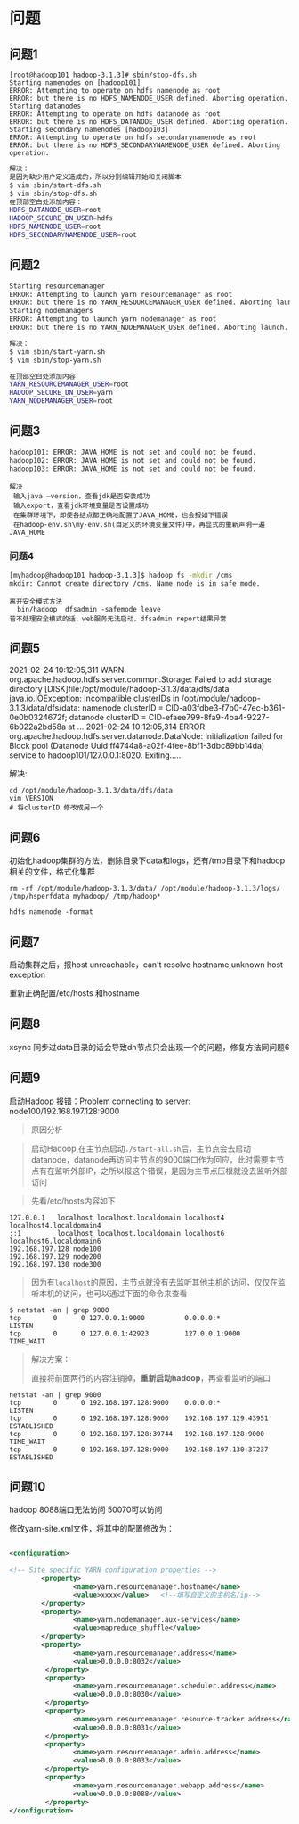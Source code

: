 # 问题

## 问题1

```shell
[root@hadoop101 hadoop-3.1.3]# sbin/stop-dfs.sh
Starting namenodes on [hadoop101]
ERROR: Attempting to operate on hdfs namenode as root
ERROR: but there is no HDFS_NAMENODE_USER defined. Aborting operation.
Starting datanodes
ERROR: Attempting to operate on hdfs datanode as root
ERROR: but there is no HDFS_DATANODE_USER defined. Aborting operation.
Starting secondary namenodes [hadoop103]
ERROR: Attempting to operate on hdfs secondarynamenode as root
ERROR: but there is no HDFS_SECONDARYNAMENODE_USER defined. Aborting operation.
```

```sh
解决：
是因为缺少用户定义造成的，所以分别编辑开始和关闭脚本
$ vim sbin/start-dfs.sh
$ vim sbin/stop-dfs.sh
在顶部空白处添加内容：
HDFS_DATANODE_USER=root
HADOOP_SECURE_DN_USER=hdfs
HDFS_NAMENODE_USER=root
HDFS_SECONDARYNAMENODE_USER=root
```

## 问题2

```sh
Starting resourcemanager
ERROR: Attempting to launch yarn resourcemanager as root
ERROR: but there is no YARN_RESOURCEMANAGER_USER defined. Aborting launch.
Starting nodemanagers
ERROR: Attempting to launch yarn nodemanager as root
ERROR: but there is no YARN_NODEMANAGER_USER defined. Aborting launch.
```

```sh
解决：
$ vim sbin/start-yarn.sh
$ vim sbin/stop-yarn.sh

在顶部空白处添加内容
YARN_RESOURCEMANAGER_USER=root
HADOOP_SECURE_DN_USER=yarn
YARN_NODEMANAGER_USER=root
```

## 问题3

```sh
hadoop101: ERROR: JAVA_HOME is not set and could not be found.
hadoop102: ERROR: JAVA_HOME is not set and could not be found.
hadoop103: ERROR: JAVA_HOME is not set and could not be found.
```

```
解决
 输入java –version，查看jdk是否安装成功
 输入export，查看jdk环境变量是否设置成功
 在集群环境下，即使各结点都正确地配置了JAVA_HOME，也会报如下错误
 在hadoop-env.sh\my-env.sh(自定义的环境变量文件)中，再显式的重新声明一遍JAVA_HOME
```

### 问题4

```sh
[myhadoop@hadoop101 hadoop-3.1.3]$ hadoop fs -mkdir /cms
mkdir: Cannot create directory /cms. Name node is in safe mode.
```

```
离开安全模式方法
  bin/hadoop  dfsadmin -safemode leave
若不处理安全模式的话，web服务无法启动，dfsadmin report结果异常
```

## 问题5

2021-02-24 10:12:05,311 WARN org.apache.hadoop.hdfs.server.common.Storage: Failed to add storage directory [DISK]file:/opt/module/hadoop-3.1.3/data/dfs/data
java.io.IOException: Incompatible clusterIDs in /opt/module/hadoop-3.1.3/data/dfs/data: namenode clusterID = CID-a03fdbe3-f7b0-47ec-b361-0e0b0324672f; datanode clusterID = CID-efaee799-8fa9-4ba4-9227-6b022a2bd58a
        at ...
2021-02-24 10:12:05,314 ERROR org.apache.hadoop.hdfs.server.datanode.DataNode: Initialization failed for Block pool <registering> (Datanode Uuid ff4744a8-a02f-4fee-8bf1-3dbc89bb14da) service to hadoop101/127.0.0.1:8020. Exiting.....

解决:

```
cd /opt/module/hadoop-3.1.3/data/dfs/data
vim VERSION
# 将clusterID 修改成另一个
```

## 问题6

初始化hadoop集群的方法，删除目录下data和logs，还有/tmp目录下和hadoop相关的文件，格式化集群

`rm -rf /opt/module/hadoop-3.1.3/data/ /opt/module/hadoop-3.1.3/logs/ /tmp/hsperfdata_myhadoop/ /tmp/hadoop*`

`hdfs namenode -format`

## 问题7

启动集群之后，报host unreachable，can't resolve hostname,unknown host exception

重新正确配置/etc/hosts 和hostname

## 问题8

xsync 同步过data目录的话会导致dn节点只会出现一个的问题，修复方法同问题6



## 问题9

启动Hadoop 报错：Problem connecting to server: node100/192.168.197.128:9000

> 原因分析

> 启动Hadoop,在主节点启动`./start-all.sh`后，主节点会去启动datanode，datanode再访问主节点的9000端口作为回应，此时需要主节点有在监听外部IP，之所以报这个错误，是因为主节点压根就没去监听外部访问



> 先看/etc/hosts内容如下

```
127.0.0.1   localhost localhost.localdomain localhost4 localhost4.localdomain4
::1         localhost localhost.localdomain localhost6 localhost6.localdomain6
192.168.197.128 node100
192.168.197.129 node200
192.168.197.130 node300
```

> 因为有`localhost`的原因，主节点就没有去监听其他主机的访问，仅仅在监听本机的访问，也可以通过下面的命令来查看

```
$ netstat -an | grep 9000
tcp        0      0 127.0.0.1:9000          0.0.0.0:*               LISTEN     
tcp        0      0 127.0.0.1:42923         127.0.0.1:9000          TIME_WAIT
```

>解决方案：
>
>直接将前面两行的内容注销掉，**重新启动hadoop**，再查看监听的端口

```
netstat -an | grep 9000
tcp        0      0 192.168.197.128:9000    0.0.0.0:*               LISTEN     
tcp        0      0 192.168.197.128:9000    192.168.197.129:43951   ESTABLISHED
tcp        0      0 192.168.197.128:39744   192.168.197.128:9000    TIME_WAIT  
tcp        0      0 192.168.197.128:9000    192.168.197.130:37237   ESTABLISHED
```

## 问题10

hadoop 8088端口无法访问 50070可以访问





修改yarn-site.xml文件，将其<configuration></configuration>中的配置修改为：

```xml

<configuration>
 
<!-- Site specific YARN configuration properties -->
        <property>
                <name>yarn.resourcemanager.hostname</name>
                <value>xxxx</value>   <!--填写自定义的主机名/ip-->
        </property>
        <property>
                <name>yarn.nodemanager.aux-services</name>
                <value>mapreduce_shuffle</value>
        </property>
        <property>
                <name>yarn.resourcemanager.address</name>
                <value>0.0.0.0:8032</value>
         </property>
         <property>
                <name>yarn.resourcemanager.scheduler.address</name>
                <value>0.0.0.0:8030</value>
         </property>
         <property>
                <name>yarn.resourcemanager.resource-tracker.address</name>
                <value>0.0.0.0:8031</value>
         </property>
         <property>
                <name>yarn.resourcemanager.admin.address</name>
                <value>0.0.0.0:8033</value>
         </property>
         <property>
                <name>yarn.resourcemanager.webapp.address</name>
                <value>0.0.0.0:8088</value>
         </property>
</configuration>
```

